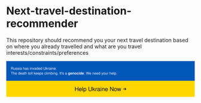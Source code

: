 # Next-travel-destination-recommender

This repository should recommend you your next travel destination based on where you already travelled and what are you travel interests/constraints/preferences

[![Stand With Ukraine](https://raw.githubusercontent.com/vshymanskyy/StandWithUkraine/main/banner2-direct.svg)](https://stand-with-ukraine.pp.ua)
